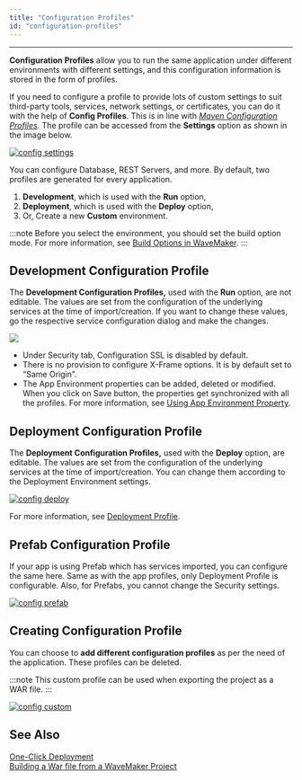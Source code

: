 ```yaml
---
title: "Configuration Profiles"
id: "configuration-profiles"
---
```

---

**Configuration Profiles** allow you to run the same application under different environments with different settings, and this configuration information is stored in the form of profiles. 

If you need to configure a profile to provide lots of custom settings to suit third-party tools, services, network settings, or certificates, you can do it with the help of **Config Profiles**. This is in line with _[Maven Configuration Profiles](https://maven.apache.org/guides/mini/guide-building-for-different-environments.html)_. The profile can be accessed from the **Settings** option as shown in the image below.

[![config settings](/learn/assets/config_settings.png)](/learn/assets/config_settings.png)

You can configure Database, REST Servers, and more. By default, two profiles are generated for every application.

1. **Development**, which is used with the **Run** option,
2. **Deployment**, which is used with the **Deploy** option,
3. Or, Create a new **Custom** environment.

:::note
Before you select the environment, you should set the build option mode. For more information, see [Build Options in WaveMaker](/learn/app-development-deployment/build-options).
:::

## Development Configuration Profile

The **Development Configuration Profiles,** used with the **Run** option, are not editable. The values are set from the configuration of the underlying services at the time of import/creation. If you want to change these values, go the respective service configuration dialog and make the changes.

[![](/learn/assets/config_dev.png)](/learn/assets/config_dev.png)

- Under Security tab, Configuration SSL is disabled by default.
- There is no provision to configure X-Frame options. It is by default set to “Same Origin”.
- The App Environment properties can be added, deleted or modified. When you click on Save button, the properties get synchronized with all the profiles. For more information, see [Using App Environment Property](/learn/how-tos/using-app-environment-properties/).

## Deployment Configuration Profile

The **Deployment Configuration Profiles,** used with the **Deploy** option, are editable. The values are set from the configuration of the underlying services at the time of import/creation. You can change them according to the Deployment Environment settings.

[![config deploy](/learn/assets/config_deploy.png)](/learn/assets/config_deploy.png)

For more information, see [Deployment Profile](/learn/app-development/deployment/deployment-profile).

## Prefab Configuration Profile

If your app is using Prefab which has services imported, you can configure the same here. Same as with the app profiles, only Deployment Profile is configurable. Also, for Prefabs, you cannot change the Security settings.

[![config prefab](/learn/assets/config_prefab.png)](/learn/assets/config_prefab.png)

## Creating Configuration Profile

You can choose to **add different configuration profiles** as per the need of the application. These profiles can be deleted.

:::note
This custom profile can be used when exporting the project as a WAR file.
:::

[![config custom](/learn/assets/config_custom.png)](/learn/assets/config_custom.png)

## See Also

[One-Click Deployment](/learn/app-development/deployment/one-click-deployment)  
[Building a War file from a WaveMaker Project](/learn/app-development/deployment/building-with-maven)